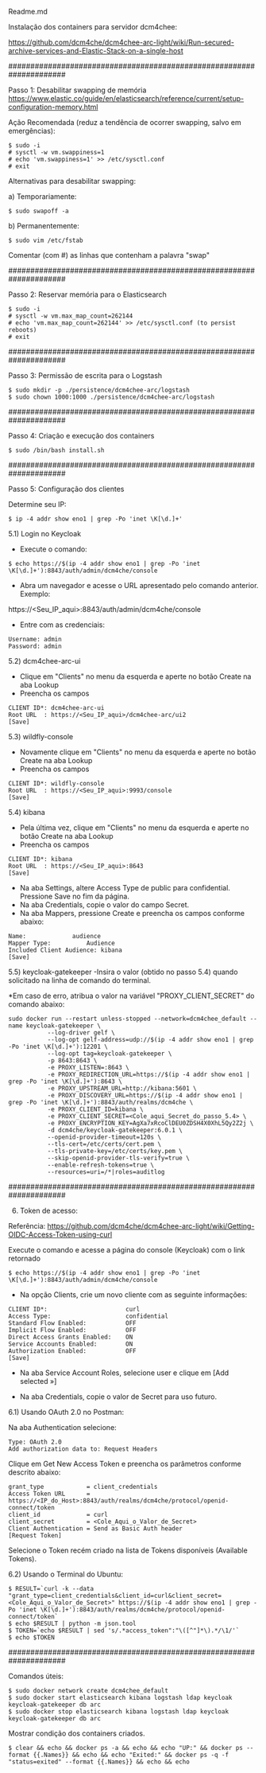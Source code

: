 Readme.md

Instalação dos containers para servidor dcm4chee:

https://github.com/dcm4che/dcm4chee-arc-light/wiki/Run-secured-archive-services-and-Elastic-Stack-on-a-single-host

#####################################################################

Passo 1: Desabilitar swapping de memória
https://www.elastic.co/guide/en/elasticsearch/reference/current/setup-configuration-memory.html

Ação Recomendada (reduz a tendência de ocorrer swapping, salvo em emergências):
```
$ sudo -i
# sysctl -w vm.swappiness=1
# echo 'vm.swappiness=1' >> /etc/sysctl.conf
# exit
```

Alternativas para desabilitar swapping:

a) Temporariamente:
```
$ sudo swapoff -a
```
b) Permanentemente:
```
$ sudo vim /etc/fstab
```
Comentar (com #) as linhas que contenham a palavra "swap"

#####################################################################

Passo 2: Reservar memória para o Elasticsearch
```
$ sudo -i
# sysctl -w vm.max_map_count=262144
# echo 'vm.max_map_count=262144' >> /etc/sysctl.conf (to persist reboots)
# exit
```
#####################################################################

Passo 3: Permissão de escrita para o Logstash
```
$ sudo mkdir -p ./persistence/dcm4chee-arc/logstash
$ sudo chown 1000:1000 ./persistence/dcm4chee-arc/logstash
```
#####################################################################

Passo 4: Criação e execução dos containers
```
$ sudo /bin/bash install.sh
```
#####################################################################

Passo 5: Configuração dos clientes

Determine seu IP:
```
$ ip -4 addr show eno1 | grep -Po 'inet \K[\d.]+'
```

5.1) Login no Keycloak
- Execute o comando:
```
$ echo https://$(ip -4 addr show eno1 | grep -Po 'inet \K[\d.]+'):8843/auth/admin/dcm4che/console
```
- Abra um navegador e acesse o URL apresentado pelo comando anterior. Exemplo: 

https://<Seu_IP_aqui>:8843/auth/admin/dcm4che/console

- Entre com as credenciais:
```
Username: admin
Password: admin
```

5.2) dcm4chee-arc-ui
- Clique em "Clients" no menu da esquerda e aperte no botão Create na aba Lookup
- Preencha os campos
```
CLIENT ID*: dcm4chee-arc-ui
Root URL  : https://<Seu_IP_aqui>/dcm4chee-arc/ui2
[Save]
```

5.3) wildfly-console
- Novamente clique em "Clients" no menu da esquerda e aperte no botão Create na aba Lookup
- Preencha os campos
```
CLIENT ID*: wildfly-console
Root URL  : https://<Seu_IP_aqui>:9993/console
[Save]
```

5.4) kibana
- Pela última vez, clique em "Clients" no menu da esquerda e aperte no botão Create na aba Lookup
- Preencha os campos
```
CLIENT ID*: kibana
Root URL  : https://<Seu_IP_aqui>:8643
[Save]
```
- Na aba Settings, altere Access Type de public para confidential. Pressione Save no fim da página.
- Na aba Credentials, copie o valor do campo Secret.
- Na aba Mappers, pressione Create e preencha os campos conforme abaixo:
```
Name:			  audience
Mapper Type:		  Audience
Included Client Audience: kibana
[Save]
```

5.5) keycloak-gatekeeper
-Insira o valor (obtido no passo 5.4) quando solicitado na linha de comando do terminal.

*Em caso de erro, atribua o valor na variável "PROXY_CLIENT_SECRET" do comando abaixo:
```
sudo docker run --restart unless-stopped --network=dcm4chee_default --name keycloak-gatekeeper \
           --log-driver gelf \
           --log-opt gelf-address=udp://$(ip -4 addr show eno1 | grep -Po 'inet \K[\d.]+'):12201 \
           --log-opt tag=keycloak-gatekeeper \
           -p 8643:8643 \
           -e PROXY_LISTEN=:8643 \
           -e PROXY_REDIRECTION_URL=https://$(ip -4 addr show eno1 | grep -Po 'inet \K[\d.]+'):8643 \
           -e PROXY_UPSTREAM_URL=http://kibana:5601 \
           -e PROXY_DISCOVERY_URL=https://$(ip -4 addr show eno1 | grep -Po 'inet \K[\d.]+'):8843/auth/realms/dcm4che \
           -e PROXY_CLIENT_ID=kibana \
           -e PROXY_CLIENT_SECRET=<Cole_aqui_Secret_do_passo_5.4> \
           -e PROXY_ENCRYPTION_KEY=AgXa7xRcoClDEU0ZDSH4X0XhL5Qy2Z2j \
           -d dcm4che/keycloak-gatekeeper:6.0.1 \
           --openid-provider-timeout=120s \
           --tls-cert=/etc/certs/cert.pem \
           --tls-private-key=/etc/certs/key.pem \
           --skip-openid-provider-tls-verify=true \
           --enable-refresh-tokens=true \
           --resources=uri=/*|roles=auditlog
```           
#####################################################################

6) Token de acesso:

Referência: https://github.com/dcm4che/dcm4chee-arc-light/wiki/Getting-OIDC-Access-Token-using-curl

Execute o comando e acesse a página do console (Keycloak) com o link retornado
```
$ echo https://$(ip -4 addr show eno1 | grep -Po 'inet \K[\d.]+'):8843/auth/admin/dcm4che/console
```
- Na opção Clients, crie um novo cliente com as seguinte informações:
```
CLIENT ID*:                      curl
Access Type:                     confidential
Standard Flow Enabled:           OFF
Implicit Flow Enabled:           OFF
Direct Access Grants Enabled:    ON
Service Accounts Enabled:        ON
Authorization Enabled:           OFF
[Save]
```
- Na aba Service Account Roles, selecione user e clique em [Add selected »]

- Na aba Credentials, copie o valor de Secret para uso futuro.

6.1) Usando OAuth 2.0 no Postman:

Na aba Authentication selecione:
```
Type: OAuth 2.0 
Add authorization data to: Request Headers
```
Clique em Get New Access Token e preencha os parâmetros conforme descrito abaixo:
```
grant_type            = client_credentials
Access Token URL      = https://<IP_do_Host>:8843/auth/realms/dcm4che/protocol/openid-connect/token
client_id             = curl
client_secret         = <Cole_Aqui_o_Valor_de_Secret>
Client Authentication = Send as Basic Auth header
[Request Token]
```
Selecione o Token recém criado na lista de Tokens disponíveis (Available Tokens).

6.2) Usando o Terminal do Ubuntu:
```
$ RESULT=`curl -k --data "grant_type=client_credentials&client_id=curl&client_secret=<Cole_Aqui_o_Valor_de_Secret>" https://$(ip -4 addr show eno1 | grep -Po 'inet \K[\d.]+'):8843/auth/realms/dcm4che/protocol/openid-connect/token`
$ echo $RESULT | python -m json.tool
$ TOKEN=`echo $RESULT | sed 's/.*access_token":"\([^"]*\).*/\1/'`
$ echo $TOKEN
```
#####################################################################

Comandos úteis:
```
$ sudo docker network create dcm4chee_default
$ sudo docker start elasticsearch kibana logstash ldap keycloak keycloak-gatekeeper db arc
$ sudo docker stop elasticsearch kibana logstash ldap keycloak keycloak-gatekeeper db arc
```
Mostrar condição dos containers criados.
```
$ clear && echo && docker ps -a && echo && echo "UP:" && docker ps --format {{.Names}} && echo && echo "Exited:" && docker ps -q -f "status=exited" --format {{.Names}} && echo && echo
```
